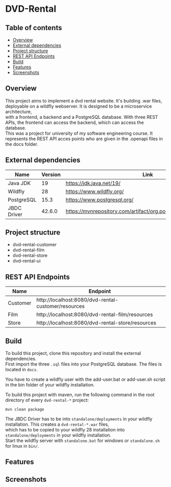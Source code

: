 # DVD-Rental

## Table of contents

-   [Overview](#overview)
-   [External dependencies](#external-dependencies)
-   [Project structure](#project-structure)
-   [REST API Endpoints](#rest-api-endpoints)
-   [Build](#build)
-   [Features](#features)
-   [Screenshots](#screenshots)

## Overview

This project aims to implement a dvd rental website. It's building .war files, deployable on a wildfly webserver.
It is designed to be a microservice architecture,<br> with a frontend, a backend and a PostgreSQL database.
With three REST APIs, the frontend can access the backend, which can access the database.<br> This was a project for university of my software engineering course.
It represents the REST API acces points who are given in the .openapi files in the docs folder.<br>

## External dependencies

| Name        | Version | Link                                                                |
| ----------- | ------- | ------------------------------------------------------------------- |
| Java JDK    | 19      | https://jdk.java.net/19/                                            |
| Wildfly     | 28      | https://www.wildfly.org/                                            |
| PostgreSQL  | 15.3    | https://www.postgresql.org/                                         |
| JBDC Driver | 42.6.0  | https://mvnrepository.com/artifact/org.postgresql/postgresql/42.6.0 |

## Project structure

-   dvd-rental-customer
-   dvd-rental-film
-   dvd-rental-store
-   dvd-rental-ui

## REST API Endpoints

| Name     | Endpoint                                            |
| -------- | --------------------------------------------------- |
| Customer | http://localhost:8080/dvd-rental-customer/resources |
| Film     | http://localhost:8080/dvd-rental-film/resources     |
| Store    | http://localhost:8080/dvd-rental-store/resources    |

## Build

To build this project, clone this repository and install the external dependencies.<br>
First import the three `.sql` files into your PostgreSQL database. The files is located in `docs`.<br>

You have to create a wildfly user with the add-user.bat or add-user.sh script in the bin folder of your wildfly installation.<br>

To build this project with maven, run the following command in the root directory of every `dvd-rental-*` project:<br>

```
mvn clean package
```

The JBDC Driver has to be into `standalone/deployments` in your wildfly installation.
This creates a `dvd-rental-*.war` files,<br> which has to be copied to your wildfly 28
installation into `standalone/deployments` in your wildfly installation.<br>
Start the wildfly server with `standalone.bat` for windows or `standalone.sh` for linux in `bin/`.

## Features

## Screenshots
